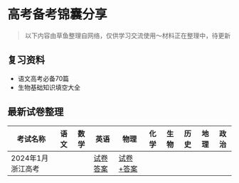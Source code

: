 # 高考备考锦囊分享

>以下内容由草鱼整理自网络，仅供学习交流使用～材料正在整理中，待更新


## 复习资料
* 语文高考必备70篇
* 生物基础知识填空大全

## 最新试卷整理

| 考试名称          | 语文 | 数学 | 英语 | 物理 | 化学 | 生物 | 历史 | 地理 | 政治 |
| ----------------- | ---- | ---- | ---- | ---- | ---- | ---- | ---- | ---- | ---- |
| 2024年1月浙江高考 |||[试卷](https://calvinxiaocao.github.io/cee/exams/zhejiang2401/En.pdf) [答案](https://calvinxiaocao.github.io/cee/exams/zhejiang2401/En-ans.pdf)|[试卷+答案](https://calvinxiaocao.github.io/cee/exams/zhejiang2401/Ph.pdf)||||||